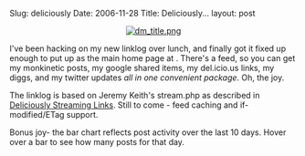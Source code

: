 Slug: deliciously
Date: 2006-11-28
Title: Deliciously...
layout: post

<div align="center"><a href="http://deliciouslymeta.com"><img alt="dm_title.png" border="0" class="at-xid-6a010534988cd3970b0120a55cea30970b" id="image2417" src="http://steveivy.typepad.com/.a/6a010534988cd3970b0120a55cea30970b-pi" /></a></div>

I&#39;ve been hacking on my new linklog over lunch, and finally got it fixed up enough to put up as the main home page at . There&#39;s a feed, so you can get my monkinetic posts, my google shared items, my del.icio.us links, my diggs, and my twitter updates *all in one convenient package*. Oh, the joy.

The linklog is based on Jeremy Keith&#39;s stream.php as described in [Deliciously Streaming Links](http://redmonk.net/archives/2006/11/19/deliciously-streaming-links/). Still to come - feed caching and if-modified/ETag support.

Bonus joy- the bar chart reflects post activity over the last 10 days. Hover over a bar to see how many posts for that day.
